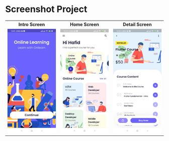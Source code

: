 # Screenshot Project

<table>
    <tr>
        <th>Intro Screen</th>
        <th>Home Screen</th>
        <th>Detail Screen</th>
    </tr>
    <tr>
        <td><img src="ss1.jpg"></td>
        <td><img src="ss2.jpg"></td>
        <td><img src="ss3.jpg"></td>
    </tr>
</table>
